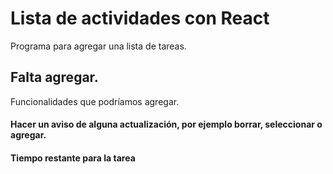 # Lista de actividades con React
Programa para agregar una lista de tareas.

## Falta agregar.

Funcionalidades que podríamos agregar. 

#### Hacer un aviso de alguna actualización, por ejemplo borrar, seleccionar o agregar.
#### Tiempo restante para la tarea
